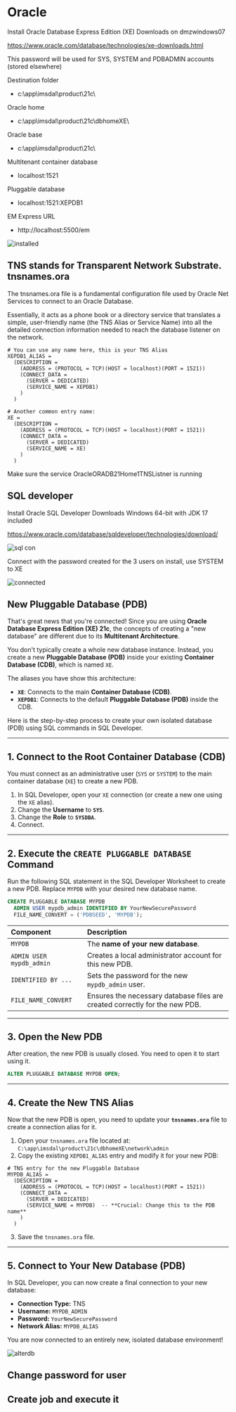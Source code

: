# Oracle

Install Oracle Database Express Edition (XE) Downloads on dmzwindows07

https://www.oracle.com/database/technologies/xe-downloads.html

This password will be used for SYS, SYSTEM and PDBADMIN accounts (stored elsewhere)

Destination folder
* c:\app\imsdal\product\21c\

Oracle home
* c:\app\imsdal\product\21c\dbhomeXE\

Oracle base
* c:\app\imsdal\product\21c\

Multitenant container database
* localhost:1521

Pluggable database
* localhost:1521:XEPDB1

EM Express URL
* http://localhost:5500/em


![installed](https://github.com/spawnmarvel/quickguides/blob/main/oracle/images/installed.png)

## TNS stands for Transparent Network Substrate. tnsnames.ora


The tnsnames.ora file is a fundamental configuration file used by Oracle Net Services to connect to an Oracle Database.

Essentially, it acts as a phone book or a directory service that translates a simple, user-friendly name (the TNS Alias or Service Name) into all the detailed connection information needed to reach the database listener on the network.


```ora
# You can use any name here, this is your TNS Alias
XEPDB1_ALIAS = 
  (DESCRIPTION =
    (ADDRESS = (PROTOCOL = TCP)(HOST = localhost)(PORT = 1521))
    (CONNECT_DATA =
      (SERVER = DEDICATED)
      (SERVICE_NAME = XEPDB1)
    )
  )

# Another common entry name:
XE = 
  (DESCRIPTION =
    (ADDRESS = (PROTOCOL = TCP)(HOST = localhost)(PORT = 1521))
    (CONNECT_DATA =
      (SERVER = DEDICATED)
      (SERVICE_NAME = XE)
    )
  )

```
Make sure the service OracleORADB21Home1TNSListner is running

## SQL developer

Install Oracle SQL Developer Downloads Windows 64-bit with JDK 17 included

https://www.oracle.com/database/sqldeveloper/technologies/download/

![sql con](https://github.com/spawnmarvel/quickguides/blob/main/oracle/images/sql_con.png)

Connect with the password created for the 3 users on install, use SYSTEM to XE

![connected](https://github.com/spawnmarvel/quickguides/blob/main/oracle/images/connected2.png)

## New Pluggable Database (PDB)

That's great news that you're connected\! Since you are using **Oracle Database Express Edition (XE) 21c**, the concepts of creating a "new database" are different due to its **Multitenant Architecture**.

You don't typically create a whole new database instance. Instead, you create a new **Pluggable Database (PDB)** inside your existing **Container Database (CDB)**, which is named `XE`.

The aliases you have show this architecture:

  * **`XE`**: Connects to the main **Container Database (CDB)**.
  * **`XEPDB1`**: Connects to the default **Pluggable Database (PDB)** inside the CDB.

Here is the step-by-step process to create your own isolated database (PDB) using SQL commands in SQL Developer.

-----

## 1\. Connect to the Root Container Database (CDB)

You must connect as an administrative user (`SYS` or `SYSTEM`) to the main container database (`XE`) to create a new PDB.

1.  In SQL Developer, open your `XE` connection (or create a new one using the `XE` alias).
2.  Change the **Username** to **`SYS`**.
3.  Change the **Role** to **`SYSDBA`**.
4.  Connect.

-----

## 2\. Execute the `CREATE PLUGGABLE DATABASE` Command

Run the following SQL statement in the SQL Developer Worksheet to create a new PDB. Replace `MYPDB` with your desired new database name.

```sql
CREATE PLUGGABLE DATABASE MYPDB
  ADMIN USER mypdb_admin IDENTIFIED BY YourNewSecurePassword
  FILE_NAME_CONVERT = ('PDBSEED', 'MYPDB');
```

| Component | Description |
| :--- | :--- |
| `MYPDB` | The **name of your new database**. |
| `ADMIN USER mypdb_admin` | Creates a local administrator account for this new PDB. |
| `IDENTIFIED BY ...` | Sets the password for the new `mypdb_admin` user. |
| `FILE_NAME_CONVERT` | Ensures the necessary database files are created correctly for the new PDB. |

-----

## 3\. Open the New PDB

After creation, the new PDB is usually closed. You need to open it to start using it.

```sql
ALTER PLUGGABLE DATABASE MYPDB OPEN;
```

-----

## 4\. Create the New TNS Alias

Now that the new PDB is open, you need to update your **`tnsnames.ora`** file to create a connection alias for it.

1.  Open your `tnsnames.ora` file located at: `C:\app\imsdal\product\21c\dbhomeXE\network\admin`
2.  Copy the existing `XEPDB1_ALIAS` entry and modify it for your new PDB:

<!-- end list -->

```ora
# TNS entry for the new Pluggable Database
MYPDB_ALIAS = 
  (DESCRIPTION =
    (ADDRESS = (PROTOCOL = TCP)(HOST = localhost)(PORT = 1521))
    (CONNECT_DATA =
      (SERVER = DEDICATED)
      (SERVICE_NAME = MYPDB)  -- **Crucial: Change this to the PDB name**
    )
  )
```

3.  Save the `tnsnames.ora` file.

-----

## 5\. Connect to Your New Database (PDB)

In SQL Developer, you can now create a final connection to your new database:

  * **Connection Type:** TNS
  * **Username:** `MYPDB_ADMIN`
  * **Password:** `YourNewSecurePassword`
  * **Network Alias:** `MYPDB_ALIAS`

You are now connected to an entirely new, isolated database environment\!



![alterdb](https://github.com/spawnmarvel/quickguides/blob/main/oracle/images/alter_db.png)

## Change password for user


## Create job and execute it